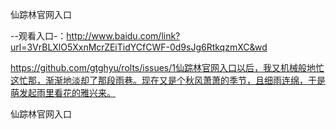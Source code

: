 仙踪林官网入口

--观看入口-：http://www.baidu.com/link?url=3VrBLXlO5XxnMcrZEiTidYCfCWF-0d9sJg6RtkqzmXC&wd

https://github.com/gtghyu/rolts/issues/1仙踪林官网入口以后，我又机械般地忙这忙那，渐渐地淡却了那段雨巷。现在又是个秋风萧萧的季节，且细雨连绵，于是萌发起雨里看花的雅兴来。

仙踪林官网入口

